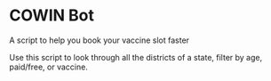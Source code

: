 # COWIN Bot
A script to help you book your vaccine slot faster

Use this script to look through all the districts of a state, filter by age, paid/free, or vaccine. 
